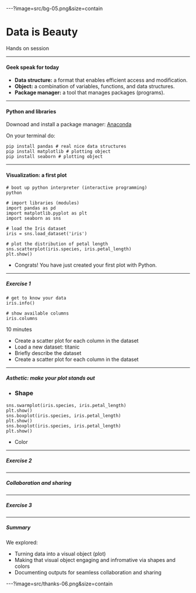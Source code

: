 ---?image=src/bg-05.png&size=contain
# Data is Beauty

Hands on session

---
####  Geek speak for today
- **Data structure:**  a format that enables efficient access and modification.
- **Object:** a combination of variables, functions, and data structures.
- **Package manager:** a tool that manages packages (programs).

---

#### Python and libraries
Downoad and install a package manager: [Anaconda](https://www.anaconda.com/download/)



On your terminal do:
```
pip install pandas # real nice data structures
pip install matplotlib # plotting object
pip install seaborn # plotting object
```

---

#### Visualization: a first plot

```
# boot up python interpreter (interactive programming)
python

# import libraries (modules)
import pandas as pd 
import matplotlib.pyplot as plt 
import seaborn as sns 

# load the Iris dataset
iris = sns.load_dataset('iris')

# plot the distribution of petal length
sns.scatterplot(iris.species, iris.petal_length)
plt.show()

```

- Congrats! You have just created your first plot with Python.

---
##### Exercise 1

```
# get to know your data
iris.info()

# show available columns
iris.columns

```
10 minutes
- Create a scatter plot for each column in the dataset
- Load a new dataset: titanic 
- Briefly describe the dataset
- Create a scatter plot for each column in the dataset

---
##### Asthetic: make your plot stands out

- ### Shape
```
sns.swarmplot(iris.species, iris.petal_length)
plt.show()
sns.boxplot(iris.species, iris.petal_length)
plt.show()
sns.boxplot(iris.species, iris.petal_length)
plt.show()
```
- Color

---
##### Exercise 2

---
##### Collaboration and sharing


---
##### Exercise 3

---
##### Summary
We explored: 
* Turning data into a visual object (plot)
* Making that visual object engaging and infromative via shapes and colors
* Documenting outputs for seamless collaboration and sharing

---?image=src/thanks-06.png&size=contain



